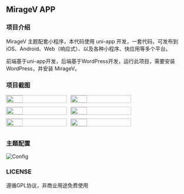MirageV APP
-------

### 项目介绍
MirageV 主题配套小程序，本代码使用 uni-app 开发，一套代码，可发布到iOS、Android、Web（响应式）、以及各种小程序、快应用等多个平台。

前端基于uni-app开发，后端基于WordPress开发，运行此项目，需要安装WordPress，并安装 MirageV。

### 项目截图

<div class="project-screenshot">
  <img src="./docs/images/1.jpg" class="zoomable">
  <img src="./docs/images/2.jpg" class="zoomable">
  <img src="./docs/images/3.jpg" class="zoomable">
  <img src="./docs/images/4.jpg" class="zoomable">
  <img src="./docs/images/5.jpg" class="zoomable">
  <img src="./docs/images/6.jpg" class="zoomable">
</div>

### 主题配置
![Config](./docs/images/config.jpg)

### LICENSE

遵循GPL协议，非商业用途免费使用

<style>
.project-screenshot{display:flex; flex-wrap:wrap;margin:5px -15px 0 0;}
.project-screenshot .zoomable{
  width:calc(33.33% - 10px);
  margin:0 10px 10px 0;
  border:1px solid #c2c2c2;
}
</style>

